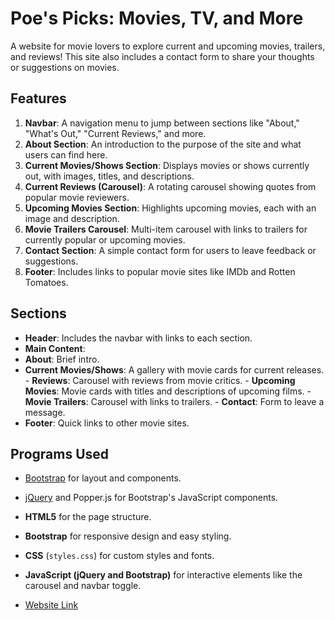 # Poe's Picks: Movies, TV, and More

A website for movie lovers to explore current and upcoming movies, trailers, and reviews! This site also includes a contact form to share your thoughts or suggestions on movies.

## Features

1.  **Navbar**: A navigation menu to jump between sections like "About," "What's Out," "Current Reviews," and more.
2.  **About Section**: An introduction to the purpose of the site and what users can find here.
3.  **Current Movies/Shows Section**: Displays movies or shows currently out, with images, titles, and descriptions.
4.  **Current Reviews (Carousel)**: A rotating carousel showing quotes from popular movie reviewers.
5.  **Upcoming Movies Section**: Highlights upcoming movies, each with an image and description.
6.  **Movie Trailers Carousel**: Multi-item carousel with links to trailers for currently popular or upcoming movies.
7.  **Contact Section**: A simple contact form for users to leave feedback or suggestions.
8.  **Footer**: Includes links to popular movie sites like IMDb and Rotten Tomatoes.

## Sections

-   **Header**: Includes the navbar with links to each section.
-   **Main Content**:
 -   **About**: Brief intro.
 -   **Current Movies/Shows**: A gallery with movie cards for current releases.
    -   **Reviews**: Carousel with reviews from movie critics.
    -   **Upcoming Movies**: Movie cards with titles and descriptions of upcoming films.
    -   **Movie Trailers**: Carousel with links to trailers.
    -   **Contact**: Form to leave a message.
-   **Footer**: Quick links to other movie sites.

## Programs Used

-   [Bootstrap](https://getbootstrap.com/) for layout and components.
-   [jQuery](https://jquery.com/) and Popper.js for Bootstrap's JavaScript components.
- **HTML5** for the page structure.
-   **Bootstrap** for responsive design and easy styling.
-   **CSS** (`styles.css`) for custom styles and fonts.
-   **JavaScript (jQuery and Bootstrap)** for interactive elements like the carousel and navbar toggle.

-   [Website Link](https://tpoe25.github.io/atlas-bootstrap/)
